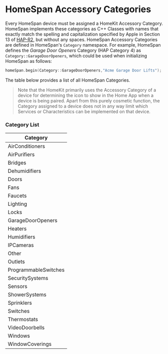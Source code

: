 # HomeSpan Accessory Categories

Every HomeSpan device must be assigned a HomeKit Accessory Category. HomeSpan implements these categories as C++ Classes with names that exactly match the spelling and capitalization specified by Apple in Section 13 of [HAP-R2](https://developer.apple.com/support/homekit-accessory-protocol/), but without any spaces.  HomeSpan Accessory Categories are defined in HomeSpan's `Category` namespace.  For example, HomeSpan defines the *Garage Door Openers* Category (HAP Category 4) as `Category::GarageDoorOpeners`, which could be used when initializing HomeSpan as follows:

```C++
homeSpan.begin(Category::GarageDoorOpeners,"Acme Garage Door Lifts");
```

The table below provides a list of all HomeSpan Categories.

> Note that the HomeKit primarily uses the Accessory Category of a device for determining the icon to show in the Home App when a device is being paired.  Apart from this purely cosmetic function, the Category assigned to a device does not in any way limit which Services or Characteristics can be implemented on that device.

### Category List

| Category |
|---|
| AirConditioners |
| AirPurifiers |
| Bridges |
| Dehumidifiers |
| Doors |
| Fans |
| Faucets |
| Lighting |
| Locks |
| GarageDoorOpeners |
| Heaters |
| Humidifiers |
| IPCameras |
| Other |
| Outlets |
| ProgrammableSwitches |
| SecuritySystems |
| Sensors |
| ShowerSystems |
| Sprinklers |
| Switches |
| Thermostats |
| VideoDoorbells |
| Windows |
| WindowCoverings |

